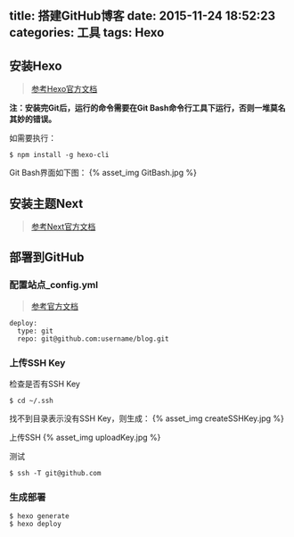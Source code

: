 title: 搭建GitHub博客
date: 2015-11-24 18:52:23
categories: 工具
tags: Hexo
---
## 安装Hexo
> [参考Hexo官方文档](https://hexo.io/zh-cn/docs/index.html)

**注：安装完Git后，运行的命令需要在Git Bash命令行工具下运行，否则一堆莫名其妙的错误。**

如需要执行：

	$ npm install -g hexo-cli

<!-- more -->

Git Bash界面如下图：
{% asset_img GitBash.jpg %}

## 安装主题Next
> [参考Next官方文档](http://theme-next.iissnan.com/)

## 部署到GitHub
### 配置站点_config.yml
> [参考官方文档](http://hexo.io/docs/deployment.html)

    deploy:
      type: git
      repo: git@github.com:username/blog.git
### 上传SSH Key
检查是否有SSH Key

    $ cd ~/.ssh

找不到目录表示没有SSH Key，则生成：
{% asset_img createSSHKey.jpg %}

上传SSH
{% asset_img uploadKey.jpg %}

测试

    $ ssh -T git@github.com


### 生成部署

    $ hexo generate
    $ hexo deploy


